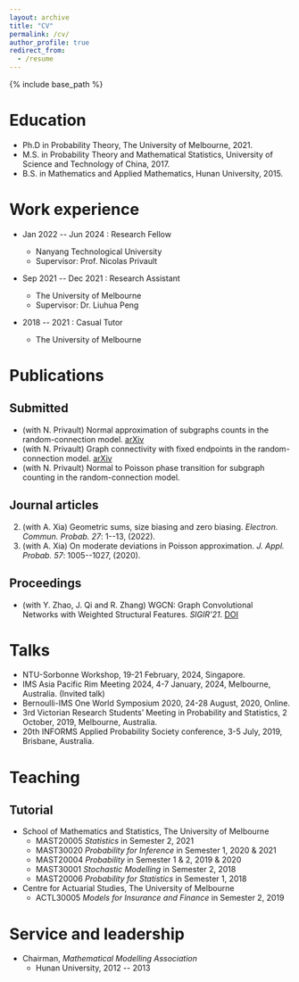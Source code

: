 ```yaml
---
layout: archive
title: "CV"
permalink: /cv/
author_profile: true
redirect_from:
  - /resume
---
```


{% include base_path %}

Education
======
* Ph.D in Probability Theory, The University of Melbourne, 2021.
* M.S. in Probability Theory and Mathematical Statistics, University of Science and Technology of China, 2017.
* B.S. in Mathematics and Applied Mathematics, Hunan University, 2015.

Work experience
======
* Jan 2022 -- Jun 2024 : Research Fellow
  * Nanyang Technological University 
  * Supervisor: Prof. Nicolas Privault

* Sep 2021 -- Dec 2021 : Research Assistant
  * The University of Melbourne
  * Supervisor: Dr. Liuhua Peng

* 2018 -- 2021 : Casual Tutor
  * The University of Melbourne

Publications
======

## Submitted
  
  * (with N. Privault) Normal approximation of subgraphs counts in the random-connection model. [arXiv](https://arxiv.org/abs/2301.12145) <!--{arXiv.2301.12145} -->
  * (with N. Privault) Graph connectivity with fixed endpoints in the random-connection model. [arXiv](https://arxiv.org/abs/2312.12745) <!--{arXiv:2312.12745} -->
  * (with N. Privault) Normal to Poisson phase transition for subgraph counting in the random-connection model. 

## Journal articles
  
  2. (with A. Xia) Geometric sums, size biasing and zero biasing. *Electron. Commun. Probab.* _27_: 1--13, (2022). 
  1. (with A. Xia) On moderate deviations in Poisson approximation. *J. Appl. Probab.* _57_: 1005--1027, (2020).

## Proceedings
  
  * (with Y. Zhao, J. Qi and R. Zhang) WGCN: Graph Convolutional Networks with Weighted Structural Features. *SIGIR'21*. [DOI](https://doi.org/10.1145/3404835.3462834)
  
Talks
======
* NTU-Sorbonne Workshop, 19-21 February, 2024, Singapore.
* IMS Asia Pacific Rim Meeting 2024, 4-7 January, 2024, Melbourne, Australia. (Invited talk)
* Bernoulli-IMS One World Symposium 2020, 24-28 August, 2020, Online.
* 3rd Victorian Research Students’ Meeting in Probability and Statistics, 2 October, 2019, Melbourne, Australia.
* 20th INFORMS Applied Probability Society conference, 3-5 July, 2019, Brisbane, Australia.
  
Teaching
======
## Tutorial 
* School of Mathematics and Statistics, The University of Melbourne
  * MAST20005 *Statistics* in Semester 2, 2021
  * MAST30020 *Probability for Inference* in Semester 1, 2020 & 2021
  * MAST20004 *Probability* in Semester 1 & 2, 2019 & 2020
  * MAST30001 *Stochastic Modelling* in Semester 2, 2018
  * MAST20006 *Probability for Statistics* in Semester 1, 2018
* Centre for Actuarial Studies, The University of Melbourne
  * ACTL30005 *Models for Insurance and Finance* in Semester 2, 2019
  
Service and leadership
======
* Chairman, _Mathematical Modelling Association_
  * Hunan University, 2012 -- 2013
